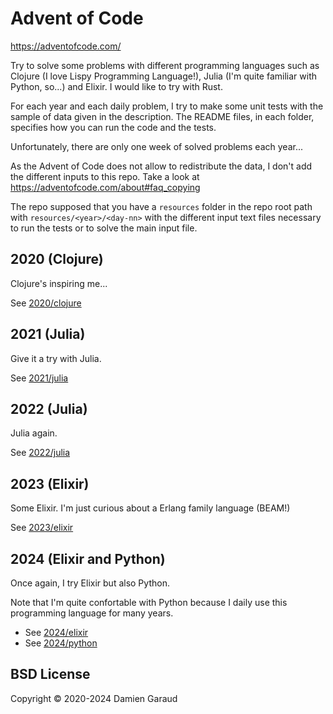 # Advent of Code

https://adventofcode.com/

Try to solve some problems with different programming languages such as Clojure (I love Lispy Programming Language!), Julia (I'm quite familiar with Python, so...) and Elixir. I would like to try with Rust.

For each year and each daily problem, I try to make some unit tests with the sample of data given in the description. The README files, in each folder, specifies how you can run the code and the tests.

Unfortunately, there are only one week of solved problems each year...

As the Advent of Code does not allow to redistribute the data, I don't add the different inputs to this repo. Take a look at https://adventofcode.com/about#faq_copying

The repo supposed that you have a `resources` folder in the repo root path with `resources/<year>/<day-nn>` with the
different input text files necessary to run the tests or to solve the main input file.


## 2020 (Clojure)

Clojure's inspiring me...

See [2020/clojure](2020/clojure)


## 2021 (Julia)

Give it a try with Julia.

See [2021/julia](2021/julia)


## 2022 (Julia)

Julia again.

See [2022/julia](2022/julia)


## 2023 (Elixir)

Some Elixir. I'm just curious about a Erlang family language (BEAM!)

See [2023/elixir](2023/elixir)


## 2024 (Elixir and Python)

Once again, I try Elixir but also Python.

Note that I'm quite confortable with Python because I daily use this programming language for many years.

* See [2024/elixir](2024/elixir)
* See [2024/python](2024/python)


## BSD License

Copyright © 2020-2024 Damien Garaud
